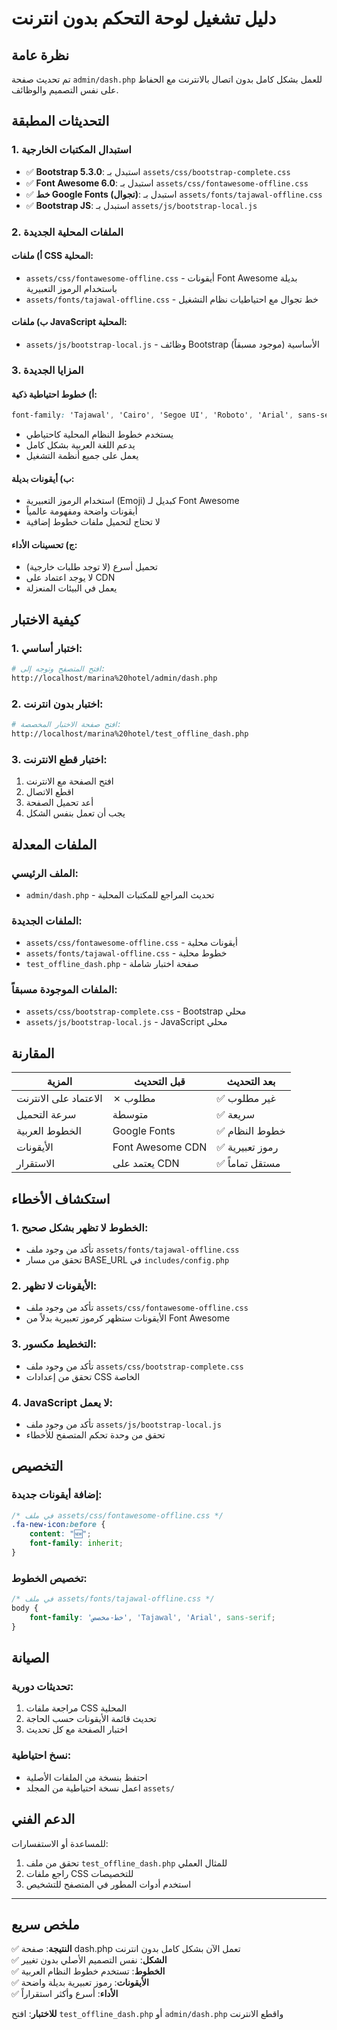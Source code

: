 # دليل تشغيل لوحة التحكم بدون انترنت

## نظرة عامة
تم تحديث صفحة `admin/dash.php` للعمل بشكل كامل بدون اتصال بالانترنت مع الحفاظ على نفس التصميم والوظائف.

## التحديثات المطبقة

### 1. استبدال المكتبات الخارجية
- ✅ **Bootstrap 5.3.0**: استبدل بـ `assets/css/bootstrap-complete.css`
- ✅ **Font Awesome 6.0**: استبدل بـ `assets/css/fontawesome-offline.css`
- ✅ **خط Google Fonts (تجوال)**: استبدل بـ `assets/fonts/tajawal-offline.css`
- ✅ **Bootstrap JS**: استبدل بـ `assets/js/bootstrap-local.js`

### 2. الملفات المحلية الجديدة

#### أ) ملفات CSS المحلية:
- `assets/css/fontawesome-offline.css` - أيقونات Font Awesome بديلة باستخدام الرموز التعبيرية
- `assets/fonts/tajawal-offline.css` - خط تجوال مع احتياطيات نظام التشغيل

#### ب) ملفات JavaScript المحلية:
- `assets/js/bootstrap-local.js` - وظائف Bootstrap الأساسية (موجود مسبقاً)

### 3. المزايا الجديدة

#### أ) خطوط احتياطية ذكية:
```css
font-family: 'Tajawal', 'Cairo', 'Segoe UI', 'Roboto', 'Arial', sans-serif;
```
- يستخدم خطوط النظام المحلية كاحتياطي
- يدعم اللغة العربية بشكل كامل
- يعمل على جميع أنظمة التشغيل

#### ب) أيقونات بديلة:
- استخدام الرموز التعبيرية (Emoji) كبديل لـ Font Awesome
- أيقونات واضحة ومفهومة عالمياً
- لا تحتاج لتحميل ملفات خطوط إضافية

#### ج) تحسينات الأداء:
- تحميل أسرع (لا توجد طلبات خارجية)
- لا يوجد اعتماد على CDN
- يعمل في البيئات المنعزلة

## كيفية الاختبار

### 1. اختبار أساسي:
```bash
# افتح المتصفح وتوجه إلى:
http://localhost/marina%20hotel/admin/dash.php
```

### 2. اختبار بدون انترنت:
```bash
# افتح صفحة الاختبار المخصصة:
http://localhost/marina%20hotel/test_offline_dash.php
```

### 3. اختبار قطع الانترنت:
1. افتح الصفحة مع الانترنت
2. اقطع الاتصال
3. أعد تحميل الصفحة
4. يجب أن تعمل بنفس الشكل

## الملفات المعدلة

### الملف الرئيسي:
- `admin/dash.php` - تحديث المراجع للمكتبات المحلية

### الملفات الجديدة:
- `assets/css/fontawesome-offline.css` - أيقونات محلية
- `assets/fonts/tajawal-offline.css` - خطوط محلية
- `test_offline_dash.php` - صفحة اختبار شاملة

### الملفات الموجودة مسبقاً:
- `assets/css/bootstrap-complete.css` - Bootstrap محلي
- `assets/js/bootstrap-local.js` - JavaScript محلي

## المقارنة

| المزية | قبل التحديث | بعد التحديث |
|--------|-------------|-------------|
| الاعتماد على الانترنت | ✗ مطلوب | ✅ غير مطلوب |
| سرعة التحميل | متوسطة | ✅ سريعة |
| الخطوط العربية | Google Fonts | ✅ خطوط النظام |
| الأيقونات | Font Awesome CDN | ✅ رموز تعبيرية |
| الاستقرار | يعتمد على CDN | ✅ مستقل تماماً |

## استكشاف الأخطاء

### 1. الخطوط لا تظهر بشكل صحيح:
- تأكد من وجود ملف `assets/fonts/tajawal-offline.css`
- تحقق من مسار BASE_URL في `includes/config.php`

### 2. الأيقونات لا تظهر:
- تأكد من وجود ملف `assets/css/fontawesome-offline.css`
- الأيقونات ستظهر كرموز تعبيرية بدلاً من Font Awesome

### 3. التخطيط مكسور:
- تأكد من وجود ملف `assets/css/bootstrap-complete.css`
- تحقق من إعدادات CSS الخاصة

### 4. JavaScript لا يعمل:
- تأكد من وجود ملف `assets/js/bootstrap-local.js`
- تحقق من وحدة تحكم المتصفح للأخطاء

## التخصيص

### إضافة أيقونات جديدة:
```css
/* في ملف assets/css/fontawesome-offline.css */
.fa-new-icon:before { 
    content: "🆕"; 
    font-family: inherit; 
}
```

### تخصيص الخطوط:
```css
/* في ملف assets/fonts/tajawal-offline.css */
body {
    font-family: 'خط-مخصص', 'Tajawal', 'Arial', sans-serif;
}
```

## الصيانة

### تحديثات دورية:
1. مراجعة ملفات CSS المحلية
2. تحديث قائمة الأيقونات حسب الحاجة
3. اختبار الصفحة مع كل تحديث

### نسخ احتياطية:
- احتفظ بنسخة من الملفات الأصلية
- اعمل نسخة احتياطية من المجلد `assets/`

## الدعم الفني

للمساعدة أو الاستفسارات:
1. تحقق من ملف `test_offline_dash.php` للمثال العملي
2. راجع ملفات CSS للتخصيصات
3. استخدم أدوات المطور في المتصفح للتشخيص

---

## ملخص سريع

✅ **النتيجة**: صفحة dash.php تعمل الآن بشكل كامل بدون انترنت  
✅ **الشكل**: نفس التصميم الأصلي بدون تغيير  
✅ **الخطوط**: تستخدم خطوط النظام العربية  
✅ **الأيقونات**: رموز تعبيرية بديلة واضحة  
✅ **الأداء**: أسرع وأكثر استقراراً  

**للاختبار**: افتح `test_offline_dash.php` أو `admin/dash.php` واقطع الانترنت